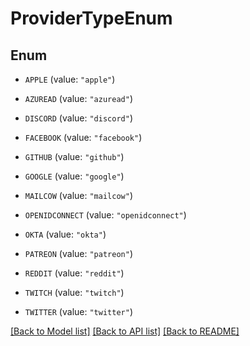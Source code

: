 # ProviderTypeEnum

## Enum


* `APPLE` (value: `"apple"`)

* `AZUREAD` (value: `"azuread"`)

* `DISCORD` (value: `"discord"`)

* `FACEBOOK` (value: `"facebook"`)

* `GITHUB` (value: `"github"`)

* `GOOGLE` (value: `"google"`)

* `MAILCOW` (value: `"mailcow"`)

* `OPENIDCONNECT` (value: `"openidconnect"`)

* `OKTA` (value: `"okta"`)

* `PATREON` (value: `"patreon"`)

* `REDDIT` (value: `"reddit"`)

* `TWITCH` (value: `"twitch"`)

* `TWITTER` (value: `"twitter"`)


[[Back to Model list]](../README.md#documentation-for-models) [[Back to API list]](../README.md#documentation-for-api-endpoints) [[Back to README]](../README.md)


